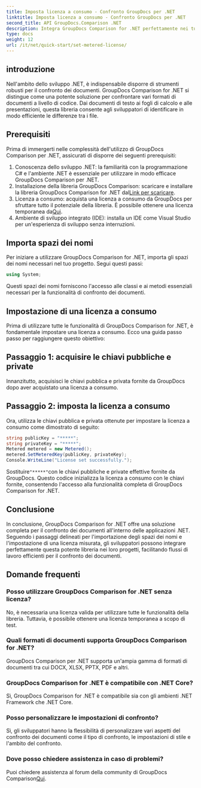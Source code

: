 ```yaml
---
title: Imposta licenza a consumo - Confronto GroupDocs per .NET
linktitle: Imposta licenza a consumo - Confronto GroupDocs per .NET
second_title: API GroupDocs.Comparison .NET
description: Integra GroupDocs Comparison for .NET perfettamente nei tuoi progetti .NET per flussi di lavoro efficienti di confronto dei documenti.
type: docs
weight: 12
url: /it/net/quick-start/set-metered-license/
---
```

## introduzione
Nell'ambito dello sviluppo .NET, è indispensabile disporre di strumenti robusti per il confronto dei documenti. GroupDocs Comparison for .NET si distingue come una potente soluzione per confrontare vari formati di documenti a livello di codice. Dai documenti di testo ai fogli di calcolo e alle presentazioni, questa libreria consente agli sviluppatori di identificare in modo efficiente le differenze tra i file.
## Prerequisiti
Prima di immergerti nelle complessità dell'utilizzo di GroupDocs Comparison per .NET, assicurati di disporre dei seguenti prerequisiti:
1. Conoscenza dello sviluppo .NET: la familiarità con la programmazione C# e l'ambiente .NET è essenziale per utilizzare in modo efficace GroupDocs Comparison per .NET.
2.  Installazione della libreria GroupDocs Comparison: scaricare e installare la libreria GroupDocs Comparison for .NET dal[Link per scaricare](https://releases.groupdocs.com/comparison/net/).
3. Licenza a consumo: acquista una licenza a consumo da GroupDocs per sfruttare tutto il potenziale della libreria. È possibile ottenere una licenza temporanea da[Qui](https://purchase.groupdocs.com/temporary-license/).
4. Ambiente di sviluppo integrato (IDE): installa un IDE come Visual Studio per un'esperienza di sviluppo senza interruzioni.

## Importa spazi dei nomi
Per iniziare a utilizzare GroupDocs Comparison for .NET, importa gli spazi dei nomi necessari nel tuo progetto. Segui questi passi:

```csharp
using System;
```
Questi spazi dei nomi forniscono l'accesso alle classi e ai metodi essenziali necessari per la funzionalità di confronto dei documenti.
## Impostazione di una licenza a consumo
Prima di utilizzare tutte le funzionalità di GroupDocs Comparison for .NET, è fondamentale impostare una licenza a consumo. Ecco una guida passo passo per raggiungere questo obiettivo:
## Passaggio 1: acquisire le chiavi pubbliche e private
Innanzitutto, acquisisci le chiavi pubblica e privata fornite da GroupDocs dopo aver acquistato una licenza a consumo.
## Passaggio 2: imposta la licenza a consumo
Ora, utilizza le chiavi pubblica e privata ottenute per impostare la licenza a consumo come dimostrato di seguito:
```csharp
string publicKey = "*****";
string privateKey = "*****";
Metered metered = new Metered();
metered.SetMeteredKey(publicKey, privateKey);
Console.WriteLine("License set successfully.");
```
 Sostituire`"*****"`con le chiavi pubbliche e private effettive fornite da GroupDocs. Questo codice inizializza la licenza a consumo con le chiavi fornite, consentendo l'accesso alla funzionalità completa di GroupDocs Comparison for .NET.

## Conclusione
In conclusione, GroupDocs Comparison for .NET offre una soluzione completa per il confronto dei documenti all'interno delle applicazioni .NET. Seguendo i passaggi delineati per l'importazione degli spazi dei nomi e l'impostazione di una licenza misurata, gli sviluppatori possono integrare perfettamente questa potente libreria nei loro progetti, facilitando flussi di lavoro efficienti per il confronto dei documenti.
## Domande frequenti
### Posso utilizzare GroupDocs Comparison for .NET senza licenza?
No, è necessaria una licenza valida per utilizzare tutte le funzionalità della libreria. Tuttavia, è possibile ottenere una licenza temporanea a scopo di test.
### Quali formati di documenti supporta GroupDocs Comparison for .NET?
GroupDocs Comparison per .NET supporta un'ampia gamma di formati di documenti tra cui DOCX, XLSX, PPTX, PDF e altri.
### GroupDocs Comparison for .NET è compatibile con .NET Core?
Sì, GroupDocs Comparison for .NET è compatibile sia con gli ambienti .NET Framework che .NET Core.
### Posso personalizzare le impostazioni di confronto?
Sì, gli sviluppatori hanno la flessibilità di personalizzare vari aspetti del confronto dei documenti come il tipo di confronto, le impostazioni di stile e l'ambito del confronto.
### Dove posso chiedere assistenza in caso di problemi?
 Puoi chiedere assistenza al forum della community di GroupDocs Comparison[Qui](https://forum.groupdocs.com/c/comparison/12).